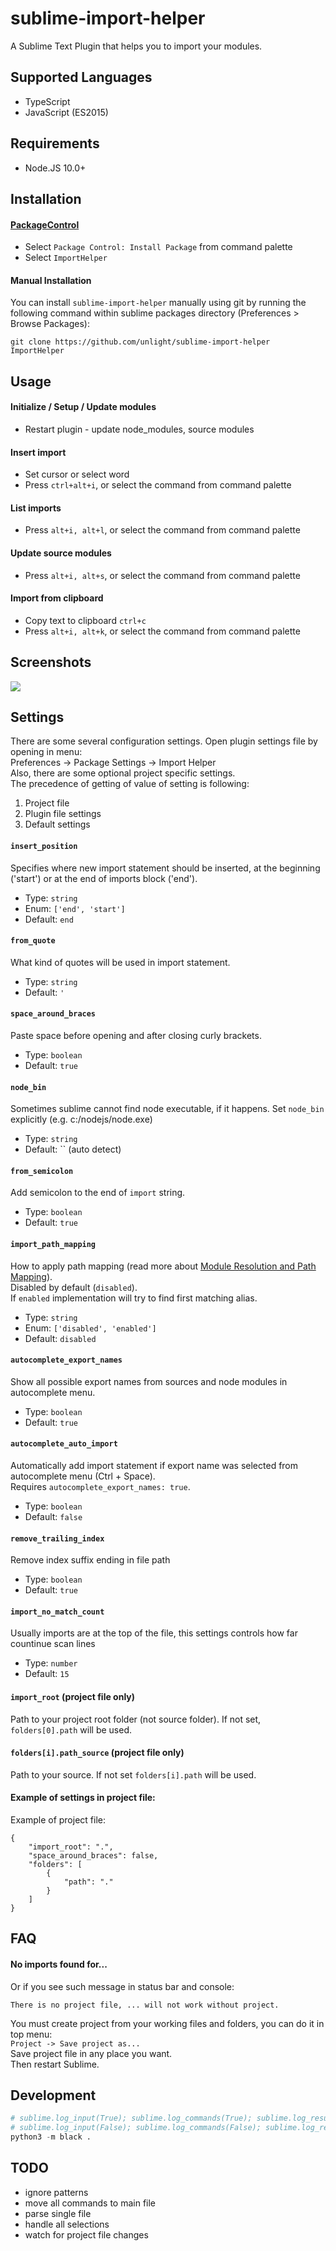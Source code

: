 # sublime-import-helper

A Sublime Text Plugin that helps you to import your modules.

## Supported Languages

-   TypeScript
-   JavaScript (ES2015)

## Requirements

-   Node.JS 10.0+

## Installation

#### [PackageControl](https://packagecontrol.io/packages/ImportHelper)

-   Select `Package Control: Install Package` from command palette
-   Select `ImportHelper`

#### Manual Installation

You can install `sublime-import-helper` manually using git by running the following command
within sublime packages directory (Preferences > Browse Packages):

```
git clone https://github.com/unlight/sublime-import-helper ImportHelper
```

## Usage

#### Initialize / Setup / Update modules

-   Restart plugin - update node_modules, source modules

#### Insert import

-   Set cursor or select word
-   Press `ctrl+alt+i`, or select the command from command palette

#### List imports

-   Press `alt+i, alt+l`, or select the command from command palette

#### Update source modules

-   Press `alt+i, alt+s`, or select the command from command palette

#### Import from clipboard

-   Copy text to clipboard `ctrl+c`
-   Press `alt+i, alt+k`, or select the command from command palette

## Screenshots

![](https://raw.githubusercontent.com/unlight/sublime-import-helper/master/screenshots/insert-import.gif)

## Settings

There are some several configuration settings. Open plugin settings file by opening in menu:  
Preferences -> Package Settings -> Import Helper  
Also, there are some optional project specific settings.  
The precedence of getting of value of setting is following:

1. Project file
2. Plugin file settings
3. Default settings

#### `insert_position`

Specifies where new import statement should be inserted, at the beginning ('start')
or at the end of imports block ('end').

-   Type: `string`
-   Enum: `['end', 'start']`
-   Default: `end`

#### `from_quote`

What kind of quotes will be used in import statement.

-   Type: `string`
-   Default: `'`

#### `space_around_braces`

Paste space before opening and after closing curly brackets.

-   Type: `boolean`
-   Default: `true`

#### `node_bin`

Sometimes sublime cannot find node executable, if it happens. Set `node_bin` explicitly (e.g. c:/nodejs/node.exe)

-   Type: `string`
-   Default: `` (auto detect)

#### `from_semicolon`

Add semicolon to the end of `import` string.

-   Type: `boolean`
-   Default: `true`

#### `import_path_mapping`

How to apply path mapping (read more about [Module Resolution and Path Mapping](http://www.typescriptlang.org/docs/handbook/module-resolution.html)).  
Disabled by default (`disabled`).  
If `enabled` implementation will try to find first matching alias.

-   Type: `string`
-   Enum: `['disabled', 'enabled']`
-   Default: `disabled`

#### `autocomplete_export_names`

Show all possible export names from sources and node modules in autocomplete menu.

-   Type: `boolean`
-   Default: `true`

#### `autocomplete_auto_import`

Automatically add import statement if export name was selected from autocomplete menu (Ctrl + Space).  
Requires `autocomplete_export_names: true`.

-   Type: `boolean`
-   Default: `false`

#### `remove_trailing_index`

Remove index suffix ending in file path

-   Type: `boolean`
-   Default: `true`

#### `import_no_match_count`

Usually imports are at the top of the file, this settings controls how far countinue scan lines

-   Type: `number`
-   Default: `15`

#### `import_root` (project file only)

Path to your project root folder (not source folder). If not set, `folders[0].path` will be used.

#### `folders[i].path_source` (project file only)

Path to your source. If not set `folders[i].path` will be used.

#### Example of settings in project file:

Example of project file:

```
{
	"import_root": ".",
	"space_around_braces": false,
	"folders": [
		{
			"path": "."
		}
	]
}
```

## FAQ

#### No imports found for...

Or if you see such message in status bar and console:

```
There is no project file, ... will not work without project.
```

You must create project from your working files and folders, you can do it in top menu:  
`Project -> Save project as...`  
Save project file in any place you want.  
Then restart Sublime.

## Development

```python
# sublime.log_input(True); sublime.log_commands(True); sublime.log_result_regex(True)
# sublime.log_input(False); sublime.log_commands(False); sublime.log_result_regex(False)
python3 -m black .
```

## TODO

-   ignore patterns
-   move all commands to main file
-   parse single file
-   handle all selections
-   watch for project file changes
